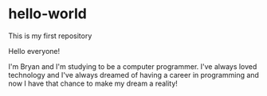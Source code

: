 # hello-world
This is my first repository

Hello everyone!

I'm Bryan and I'm studying to be a computer programmer.  I've always loved technology and I've always dreamed of having a career in programming and now I have that chance to make my dream a reality!
